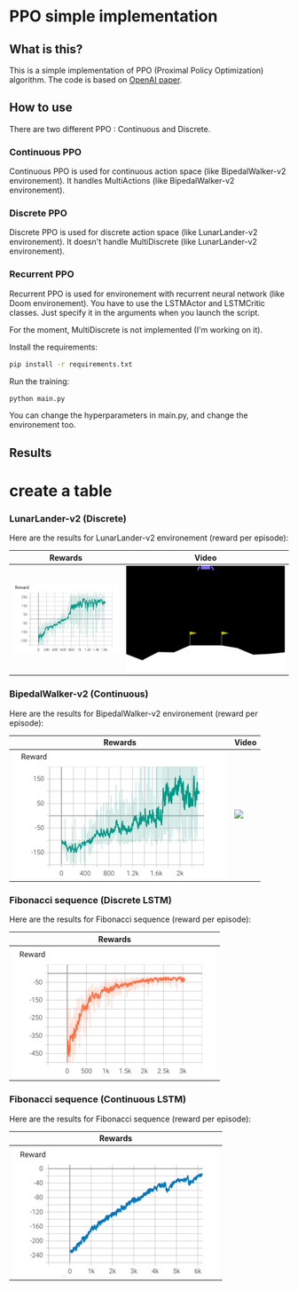 # PPO simple implementation

## What is this?

This is a simple implementation of PPO (Proximal Policy Optimization) algorithm.
The code is based on [OpenAI paper](https://arxiv.org/pdf/1707.06347.pdf).

## How to use

There are two different PPO : Continuous and Discrete.

### Continuous PPO

Continuous PPO is used for continuous action space (like BipedalWalker-v2 environement).
It handles MultiActions (like BipedalWalker-v2 environement).


### Discrete PPO

Discrete PPO is used for discrete action space (like LunarLander-v2 environement).
It doesn't handle MultiDiscrete (like LunarLander-v2 environement).

### Recurrent PPO

Recurrent PPO is used for environement with recurrent neural network (like Doom environement).
You have to use the LSTMActor and LSTMCritic classes.
Just specify it in the arguments when you launch the script.

For the moment, MultiDiscrete  is not implemented (I'm working on it).


Install the requirements:

```bash
pip install -r requirements.txt
```

Run the training:

```bash
python main.py
```

You can change the hyperparameters in main.py, and change the environement too.

## Results

# create a table



### LunarLander-v2 (Discrete)

Here are the results for LunarLander-v2 environement (reward per episode):

| Rewards                                              | Video                                     |
|------------------------------------------------------|-------------------------------------------|
| <img src=results/curves/lunar_lander.png width=100%> | <img src=results/gif/lunar.gif width=100%> |


### BipedalWalker-v2 (Continuous)

Here are the results for BipedalWalker-v2 environement (reward per episode):

| Rewards                                             | Video                                              |
|-----------------------------------------------------|----------------------------------------------------|
| <img src=results/curves/biped_walker.png width=100%> | <img src=results/gif/bipedal_walker.gif width=100%> |



### Fibonacci sequence (Discrete LSTM)

Here are the results for Fibonacci sequence (reward per episode):

| Rewards                                                    |                                           
|------------------------------------------------------------|
| <img src=results/curves/fibonacci_discrete.png width=100%> |

### Fibonacci sequence (Continuous LSTM)

Here are the results for Fibonacci sequence (reward per episode):

| Rewards                                                    |
|------------------------------------------------------------|
| <img src=results/curves/fibonacci_continuous.png width=100%> |



